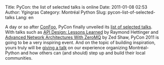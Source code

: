 Title: PyCon: the list of selected talks is online
Date: 2011-01-08 02:53
Author: Ygingras
Category: Montréal Python
Slug: pycon-list-of-selected-talks
Lang: en

<!--:en-->

A day or so after [ConFoo][], PyCon finally unveiled its [list of
selected talks][]. With talks such as [API Design: Lessons Learned][] by
Raymond Hettinger and [Advanced Network Architectures With ZeroMQ][] by
Zed Shaw, PyCon 2011 is going to be a very inspiring event. And on the
topic of building inspiration, yours truly will be [giving a talk][] on
our experience organizing Montréal-Python and how others can (and
should) step up and build their local communities.

<!--:-->

</p>

  [ConFoo]: http://confoo.ca/en
  [list of selected talks]: http://us.pycon.org/2011/schedule/lists/talks/
  [API Design: Lessons Learned]: http://us.pycon.org/2011/schedule/sessions/263/
  [Advanced Network Architectures With ZeroMQ]: http://us.pycon.org/2011/schedule/sessions/98/
  [giving a talk]: http://us.pycon.org/2011/schedule/sessions/69/
